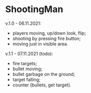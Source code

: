 # ShootingMan

v.1.0 - 06.11.2021:
- players moving, up/down look, flip;
- shooting by pressing fire button;
- moving just in visible area.

v.1.1 - 07.11.2021 (todo):
- fire targets;
- bullet moving;
- bullet garbage on the ground;
- target falling;
- counter (bullets, get target).
